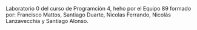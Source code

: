 Laboratorio 0 del curso de Programción 4, heho por el Equipo 89 formado por: Francisco Mattos, Santiago Duarte, Nicolas Ferrando, Nicolás Lanzavecchia y Santiago Alonso.
